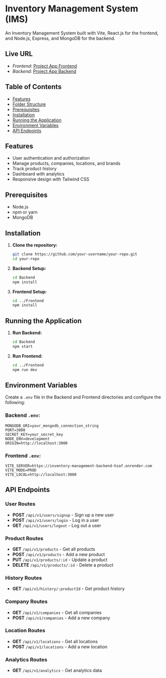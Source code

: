 
# Inventory Management System (IMS)

An Inventory Management System built with Vite, React.js for the frontend, and Node.js, Express, and MongoDB for the backend.

## Live URL
- *Frontend*: [Project App Frontend](https://inventory-management-2wmy7jaoi-paras-patels-projects-ebd7dde8.vercel.app/)
- *Backend*: [Project App Backend](https://inventory-management-8lgj.onrender.com)


## Table of Contents

- [Features](#features)
- [Folder Structure](#folder-structure)
- [Prerequisites](#prerequisites)
- [Installation](#installation)
- [Running the Application](#running-the-application)
- [Environment Variables](#environment-variables)
- [API Endpoints](#api-endpoints)

## Features

- User authentication and authorization
- Manage products, companies, locations, and brands
- Track product history
- Dashboard with analytics
- Responsive design with Tailwind CSS

## Prerequisites

- Node.js
- npm or yarn
- MongoDB

## Installation

1. **Clone the repository:**
   ```bash
   git clone https://github.com/your-username/your-repo.git
   cd your-repo
   ```

2. **Backend Setup:**
   ```bash
   cd Backend
   npm install
   ```

3. **Frontend Setup:**
   ```bash
   cd ../Frontend
   npm install
   ```

## Running the Application

1. **Run Backend:**
   ```bash
   cd Backend
   npm start
   ```

2. **Run Frontend:**
   ```bash
   cd ../Frontend
   npm run dev
   ```

## Environment Variables

Create a `.env` file in the Backend and Frontend directories and configure the following:

### Backend `.env`:
```env
MONGODB_URI=your_mongodb_connection_string
PORT=3000
SECRET_KEY=your_secret_key
NODE_ENV=development
ORIGIN=http://localhost:3000
```

### Frontend `.env`:
```env
VITE_SERVER=https://inventory-management-backend-hsaf.onrender.com
VITE_MODE=PROD
VITE_LOCAL=http://localhost:3000
```

## API Endpoints

### User Routes

- **POST** `/api/v1/users/signup` - Sign up a new user
- **POST** `/api/v1/users/login` - Log in a user
- **GET** `/api/v1/users/logout` - Log out a user

### Product Routes

- **GET** `/api/v1/products` - Get all products
- **POST** `/api/v1/products` - Add a new product
- **PUT** `/api/v1/products/:id` - Update a product
- **DELETE** `/api/v1/products/:id` - Delete a product

### History Routes

- **GET** `/api/v1/history/:productId` - Get product history

### Company Routes

- **GET** `/api/v1/companies` - Get all companies
- **POST** `/api/v1/companies` - Add a new company

### Location Routes

- **GET** `/api/v1/locations` - Get all locations
- **POST** `/api/v1/locations` - Add a new location

### Analytics Routes

- **GET** `/api/v1/analytics` - Get analytics data

